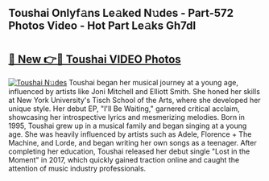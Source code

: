 ## Toushai Onlyf𝚊ns Le𝚊ked N𝚞des - Part-572 Photos Video - Hot Part Le𝚊ks Gh7dI

# <h2><a href="http://ab83021.deff.icu/?id=Toushai">🔗 New 👉🔴 Toushai VIDEO Photos</a></h2>

[![Toushai N𝚞des](https://i.imgur.com/rIISA9y.gif)](http://ab83021.deff.icu/?id=Toushai)
Toushai began her musical journey at a young age, influenced by artists like Joni Mitchell and Elliott Smith. She honed her skills at New York University's Tisch School of the Arts, where she developed her unique style. Her debut EP, "I'll Be Waiting," garnered critical acclaim, showcasing her introspective lyrics and mesmerizing melodies. Born in 1995, Toushai grew up in a musical family and began singing at a young age. She was heavily influenced by artists such as Adele, Florence + The Machine, and Lorde, and began writing her own songs as a teenager. After completing her education, Toushai released her debut single "Lost in the Moment" in 2017, which quickly gained traction online and caught the attention of music industry professionals.
